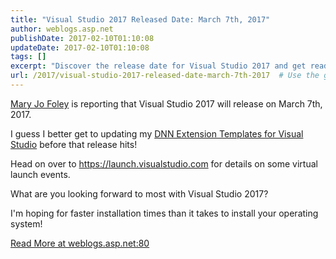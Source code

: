 ```yaml
---
title: "Visual Studio 2017 Released Date: March 7th, 2017"
author: weblogs.asp.net
publishDate: 2017-02-10T01:10:08
updateDate: 2017-02-10T01:10:08
tags: []
excerpt: "Discover the release date for Visual Studio 2017 and get ready for the update! Join virtual launch events and share your expectations. Read more."
url: /2017/visual-studio-2017-released-date-march-7th-2017  # Use the generated URL with year
---
```

<p><a href="https://www.zdnet.com/article/microsoft-to-release-visual-studio-2017-on-march-7/" target="_blank">Mary Jo Foley</a>&nbsp;is reporting that Visual Studio 2017 will release on March 7th, 2017.</p> <p>I guess I better get to updating my <a href="https://marketplace.visualstudio.com/items?itemName=Chris-Hammond.DotNetNukeDNNDevelopmentProjectTemplates">DNN Extension Templates for Visual Studio</a>&nbsp;before that release hits!</p> <p>Head on over to <a href="https://launch.visualstudio.com ">https://launch.visualstudio.com</a>&nbsp;for details on some virtual launch events.</p> <p></p> <p>What are you looking forward to most with Visual Studio 2017?&nbsp;</p> <p>I'm hoping for faster installation times than it takes to install your operating system!</p> <a href="https://weblogs.asp.net:80/christoc/visual-studio-2017-released-date-march-7th-2017">Read More at weblogs.asp.net:80</a>


